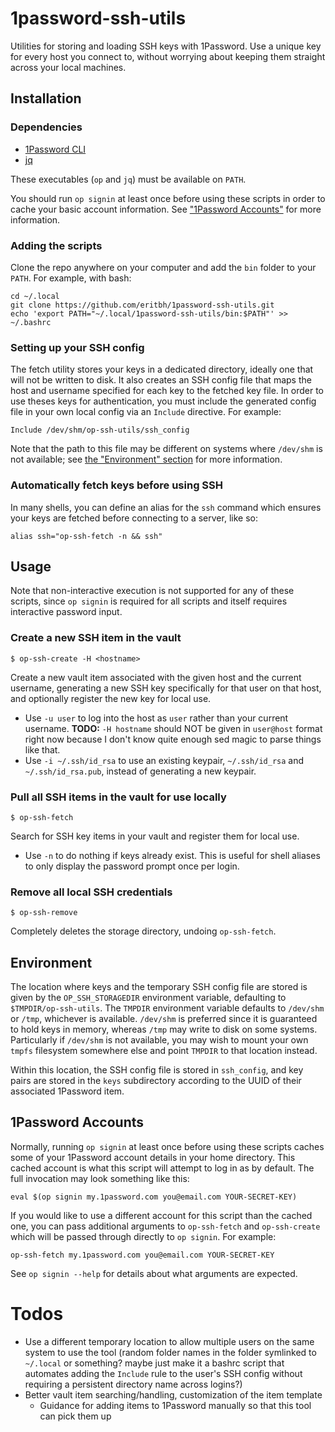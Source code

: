 # 1password-ssh-utils

Utilities for storing and loading SSH keys with 1Password. Use a unique key for every host you connect to, without worrying about keeping them straight across your local machines.

## Installation

### Dependencies

- [1Password CLI][1password-cli]
- [jq][jq]

These executables (`op` and `jq`) must be available on `PATH`.

You should run `op signin` at least once before using these scripts in order to cache your basic account information. See ["1Password Accounts"](#1password-accounts) for more information.

[1password-cli]: https://support.1password.com/command-line-getting-started/
[jq]: https://stedolan.github.io/jq/

### Adding the scripts

Clone the repo anywhere on your computer and add the `bin` folder to your `PATH`. For example, with bash:

    cd ~/.local
    git clone https://github.com/eritbh/1password-ssh-utils.git
    echo 'export PATH="~/.local/1password-ssh-utils/bin:$PATH"' >> ~/.bashrc

### Setting up your SSH config

The fetch utility stores your keys in a dedicated directory, ideally one that will not be written to disk. It also creates an SSH config file that maps the host and username specified for each key to the fetched key file. In order to use theses keys for authentication, you must include the generated config file in your own local config via an `Include` directive. For example:

    Include /dev/shm/op-ssh-utils/ssh_config

Note that the path to this file may be different on systems where `/dev/shm` is not available; see [the "Environment" section](#environment) for more information.

### Automatically fetch keys before using SSH

In many shells, you can define an alias for the `ssh` command which ensures your keys are fetched before connecting to a server, like so:

    alias ssh="op-ssh-fetch -n && ssh"

## Usage

Note that non-interactive execution is not supported for any of these scripts, since `op signin` is required for all scripts and itself requires interactive password input.

### Create a new SSH item in the vault

    $ op-ssh-create -H <hostname>

Create a new vault item associated with the given host and the current username, generating a new SSH key specifically for that user on that host, and optionally register the new key for local use.

- Use `-u user` to log into the host as `user` rather than your current username. **TODO:** `-H hostname` should NOT be given in `user@host` format right now because I don't know quite enough sed magic to parse things like that.
- Use `-i ~/.ssh/id_rsa` to use an existing keypair, `~/.ssh/id_rsa` and `~/.ssh/id_rsa.pub`, instead of generating a new keypair.

### Pull all SSH items in the vault for use locally

    $ op-ssh-fetch

Search for SSH key items in your vault and register them for local use.

- Use `-n` to do nothing if keys already exist. This is useful for shell aliases to only display the password prompt once per login.

### Remove all local SSH credentials

    $ op-ssh-remove

Completely deletes the storage directory, undoing `op-ssh-fetch`.

## Environment

The location where keys and the temporary SSH config file are stored is given by the `OP_SSH_STORAGEDIR` environment variable, defaulting to `$TMPDIR/op-ssh-utils`. The `TMPDIR` environment variable defaults to `/dev/shm` or `/tmp`, whichever is available. `/dev/shm` is preferred since it is guaranteed to hold keys in memory, whereas `/tmp` may write to disk on some systems. Particularly if `/dev/shm` is not available, you may wish to mount your own `tmpfs` filesystem somewhere else and point `TMPDIR` to that location instead.

Within this location, the SSH config file is stored in `ssh_config`, and key pairs are stored in the `keys` subdirectory according to the UUID of their associated 1Password item.

## 1Password Accounts

Normally, running `op signin` at least once before using these scripts caches some of your 1Password account details in your home directory. This cached account is what this script will attempt to log in as by default. The full invocation may look something like this:

    eval $(op signin my.1password.com you@email.com YOUR-SECRET-KEY)

If you would like to use a different account for this script than the cached one, you can pass additional arguments to `op-ssh-fetch` and `op-ssh-create` which will be passed through directly to `op signin`. For example:

    op-ssh-fetch my.1password.com you@email.com YOUR-SECRET-KEY

See `op signin --help` for details about what arguments are expected.

# Todos

- Use a different temporary location to allow multiple users on the same system to use the tool (random folder names in the folder symlinked to `~/.local` or something? maybe just make it a bashrc script that automates adding the `Include` rule to the user's SSH config without requiring a persistent directory name across logins?)
- Better vault item searching/handling, customization of the item template
  - Guidance for adding items to 1Password manually so that this tool can pick them up
